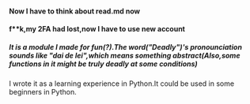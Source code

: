 <h4>Now I have to think about read.md now </h4>
<h4>f**k,my 2FA had lost,now I have to use new account</h4>
<h5>It is a module I made for fun(?).The word("Deadly")'s pronounciation sounds like "dai de lei",which means something abstract(Also,some functions in it might be truly deadly at some conditions)</h5>
I wrote it as a learning experience in Python.It could be used in some beginners in Python.
